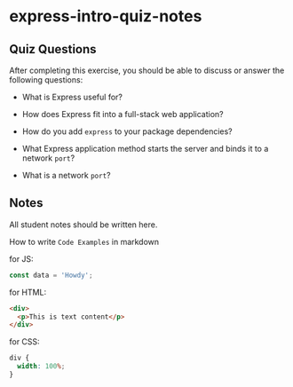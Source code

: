 # express-intro-quiz-notes

## Quiz Questions

After completing this exercise, you should be able to discuss or answer the following questions:

- What is Express useful for?

- How does Express fit into a full-stack web application?

- How do you add `express` to your package dependencies?

- What Express application method starts the server and binds it to a network `port`?

- What is a network `port`?

## Notes

All student notes should be written here.

How to write `Code Examples` in markdown

for JS:

```javascript
const data = 'Howdy';
```

for HTML:

```html
<div>
  <p>This is text content</p>
</div>
```

for CSS:

```css
div {
  width: 100%;
}
```
